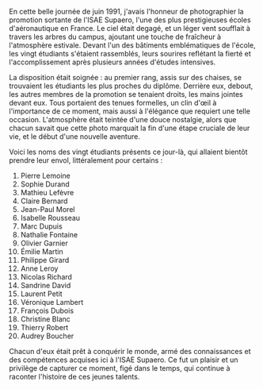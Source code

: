 ﻿En cette belle journée de juin 1991, j'avais l'honneur de photographier la promotion sortante de l'ISAE Supaero, l'une des plus prestigieuses écoles d'aéronautique en France. Le ciel était degagé, et un léger vent soufflait à travers les arbres du campus, ajoutant une touche de fraîcheur à l'atmosphère estivale. Devant l'un des bâtiments emblématiques de l'école, les vingt étudiants s'étaient rassemblés, leurs sourires reflétant la fierté et l'accomplissement après plusieurs années d'études intensives.

La disposition était soignée : au premier rang, assis sur des chaises, se trouvaient les étudiants les plus proches du diplôme. Derrière eux, debout, les autres membres de la promotion se tenaient droits, les mains jointes devant eux. Tous portaient des tenues formelles, un clin d'œil à l'importance de ce moment, mais aussi à l'élégance que requiert une telle occasion. L'atmosphère était teintée d'une douce nostalgie, alors que chacun savait que cette photo marquait la fin d'une étape cruciale de leur vie, et le début d'une nouvelle aventure.

Voici les noms des vingt étudiants présents ce jour-là, qui allaient bientôt prendre leur envol, littéralement pour certains :

1. Pierre Lemoine
2. Sophie Durand
3. Mathieu Lefèvre
4. Claire Bernard
5. Jean-Paul Morel
6. Isabelle Rousseau
7. Marc Dupuis
8. Nathalie Fontaine
9. Olivier Garnier
10. Émilie Martin
11. Philippe Girard
12. Anne Leroy
13. Nicolas Richard
14. Sandrine David
15. Laurent Petit
16. Véronique Lambert
17. François Dubois
18. Christine Blanc
19. Thierry Robert
20. Audrey Boucher

Chacun d'eux était prêt à conquérir le monde, armé des connaissances et des compétences acquises ici à l'ISAE Supaero. Ce fut un plaisir et un privilège de capturer ce moment, figé dans le temps, qui continue à raconter l'histoire de ces jeunes talents.
